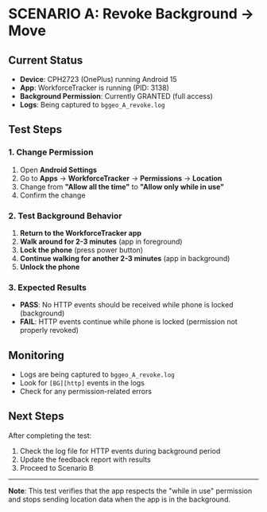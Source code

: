 # SCENARIO A: Revoke Background → Move

## Current Status
- **Device**: CPH2723 (OnePlus) running Android 15
- **App**: WorkforceTracker is running (PID: 3138)
- **Background Permission**: Currently GRANTED (full access)
- **Logs**: Being captured to `bggeo_A_revoke.log`

## Test Steps

### 1. Change Permission
1. Open **Android Settings**
2. Go to **Apps** → **WorkforceTracker** → **Permissions** → **Location**
3. Change from **"Allow all the time"** to **"Allow only while in use"**
4. Confirm the change

### 2. Test Background Behavior
1. **Return to the WorkforceTracker app**
2. **Walk around for 2-3 minutes** (app in foreground)
3. **Lock the phone** (press power button)
4. **Continue walking for another 2-3 minutes** (app in background)
5. **Unlock the phone**

### 3. Expected Results
- **PASS**: No HTTP events should be received while phone is locked (background)
- **FAIL**: HTTP events continue while phone is locked (permission not properly revoked)

## Monitoring
- Logs are being captured to `bggeo_A_revoke.log`
- Look for `[BG][http]` events in the logs
- Check for any permission-related errors

## Next Steps
After completing the test:
1. Check the log file for HTTP events during background period
2. Update the feedback report with results
3. Proceed to Scenario B

---
**Note**: This test verifies that the app respects the "while in use" permission and stops sending location data when the app is in the background.
